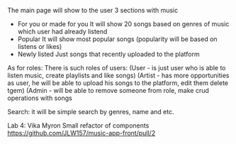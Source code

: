 The main page will show to the user 3 sections with music

- For you or made for you
	It will show 20 songs based on genres of music which user had already listend
- Popular
	It will show most popular songs (popularity will be based on listens or likes)
- Newly listed
	Just songs that recently uploaded to the platform

As for roles:
	There is such roles of users: 
	(User - is just user who is able to listen music, create playlists and like songs)
	(Artist - has more opportunities as user, he will be able to upload his songs to the platform, edit them delete tgem)
	(Admin - will be able to remove someone from role, make crud operations with songs
	
Search: 
	it will be simple search by genres, name and etc.

Lab 4:
Vika Myron
Small refactor of components 
https://github.com/JLW157/music-app-front/pull/2
